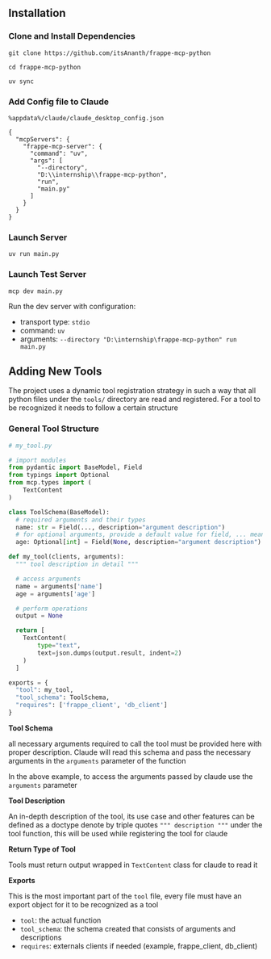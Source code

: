 ## Installation

### Clone and Install Dependencies

`git clone https://github.com/itsAnanth/frappe-mcp-python`

`cd frappe-mcp-python`

`uv sync`

### Add Config file to Claude

`%appdata%/claude/claude_desktop_config.json`

```
{
  "mcpServers": {
    "frappe-mcp-server": {
      "command": "uv",
      "args": [
        "--directory",
        "D:\\internship\\frappe-mcp-python",
        "run",
        "main.py"
      ]
    }
  }
}

```


### Launch Server

`uv run main.py`


### Launch Test Server

`mcp dev main.py`

Run the dev server with configuration:

- transport type: `stdio`
- command: `uv`
- arguments: `--directory "D:\internship\frappe-mcp-python" run main.py`


## Adding New Tools

The project uses a dynamic tool registration strategy in such a way that all python files under the `tools/` directory are read and registered. For a tool to be recognized it needs to follow a certain structure

### General Tool Structure 

```python
# my_tool.py

# import modules
from pydantic import BaseModel, Field
from typings import Optional
from mcp.types import (
    TextContent
)

class ToolSchema(BaseModel):
  # required arguments and their types
  name: str = Field(..., description="argument description")
  # for optional arguments, provide a default value for field, ... means its mandatory
  age: Optional[int] = Field(None, description="argument description")

def my_tool(clients, arguments):
  """ tool description in detail """

  # access arguments
  name = arguments['name']
  age = arguments['age']

  # perform operations
  output = None 

  return [
    TextContent(
        type="text",
        text=json.dumps(output.result, indent=2)
    )
  ]

exports = {
  "tool": my_tool,
  "tool_schema": ToolSchema,
  "requires": ['frappe_client', 'db_client']
}
```

**Tool Schema**

all necessary arguments required to call the tool must be provided here with proper description. Claude will read this schema and pass the necessary arguments in the `arguments` parameter of the function

In the above example, to access the arguments passed by claude use the `arguments` parameter

**Tool Description**

An in-depth description of the tool, its use case and other features can be defined as a doctype denote by triple quotes `""" description """` under the tool function, this will be used while registering the tool for claude

**Return Type of Tool**

Tools must return output wrapped in `TextContent` class for claude to read it

**Exports**

This is the most important part of the `tool` file, every file must have an export object for it to be recognized as a tool

- `tool`: the actual function
- `tool_schema`: the schema created that consists of arguments and descriptions
- `requires`: externals clients if needed (example, frappe_client, db_client)



